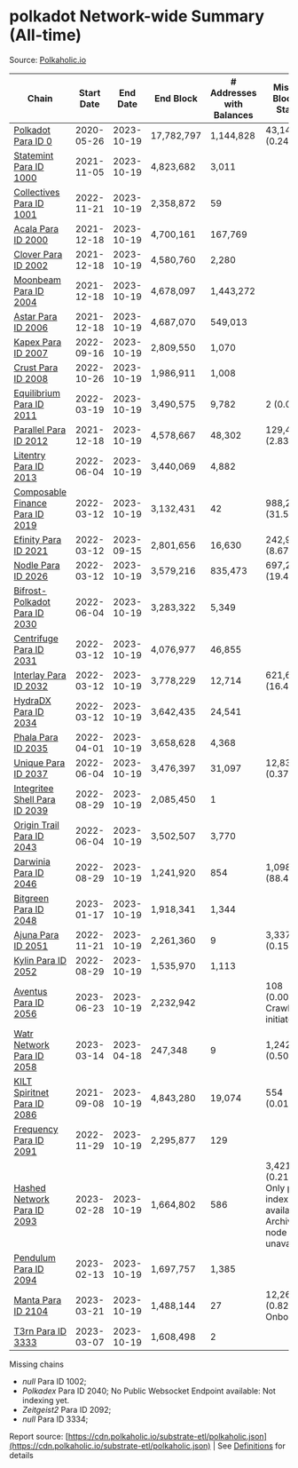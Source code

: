 # polkadot Network-wide Summary (All-time)

Source: [Polkaholic.io](https://polkaholic.io)


| Chain            | Start Date | End Date | End Block | # Addresses with Balances | Missing Blocks / Status |
| ---------------- | ---------- | ---------| --------- | ------------------------- | ----------------------- |
| [Polkadot Para ID 0](/polkadot/0-polkadot) | 2020-05-26 | 2023-10-19 | 17,782,797 |  1,144,828 | 43,143 (0.24%)  |
| [Statemint Para ID 1000](/polkadot/1000-statemint) | 2021-11-05 | 2023-10-19 | 4,823,682 |  3,011 |    |
| [Collectives Para ID 1001](/polkadot/1001-collectives) | 2022-11-21 | 2023-10-19 | 2,358,872 |  59 |    |
| [Acala Para ID 2000](/polkadot/2000-acala) | 2021-12-18 | 2023-10-19 | 4,700,161 |  167,769 |    |
| [Clover Para ID 2002](/polkadot/2002-clover) | 2021-12-18 | 2023-10-19 | 4,580,760 |  2,280 |    |
| [Moonbeam Para ID 2004](/polkadot/2004-moonbeam) | 2021-12-18 | 2023-10-19 | 4,678,097 |  1,443,272 |    |
| [Astar Para ID 2006](/polkadot/2006-astar) | 2021-12-18 | 2023-10-19 | 4,687,070 |  549,013 |    |
| [Kapex Para ID 2007](/polkadot/2007-kapex) | 2022-09-16 | 2023-10-19 | 2,809,550 |  1,070 |    |
| [Crust Para ID 2008](/polkadot/2008-crust) | 2022-10-26 | 2023-10-19 | 1,986,911 |  1,008 |    |
| [Equilibrium Para ID 2011](/polkadot/2011-equilibrium) | 2022-03-19 | 2023-10-19 | 3,490,575 |  9,782 | 2 (0.00%)  |
| [Parallel Para ID 2012](/polkadot/2012-parallel) | 2021-12-18 | 2023-10-19 | 4,578,667 |  48,302 | 129,433 (2.83%)  |
| [Litentry Para ID 2013](/polkadot/2013-litentry) | 2022-06-04 | 2023-10-19 | 3,440,069 |  4,882 |    |
| [Composable Finance Para ID 2019](/polkadot/2019-composable) | 2022-03-12 | 2023-10-19 | 3,132,431 |  42 | 988,228 (31.55%)  |
| [Efinity Para ID 2021](/polkadot/2021-efinity) | 2022-03-12 | 2023-09-15 | 2,801,656 |  16,630 | 242,949 (8.67%)  |
| [Nodle Para ID 2026](/polkadot/2026-nodle) | 2022-03-12 | 2023-10-19 | 3,579,216 |  835,473 | 697,249 (19.48%)  |
| [Bifrost-Polkadot Para ID 2030](/polkadot/2030-bifrost-dot) | 2022-06-04 | 2023-10-19 | 3,283,322 |  5,349 |    |
| [Centrifuge Para ID 2031](/polkadot/2031-centrifuge) | 2022-03-12 | 2023-10-19 | 4,076,977 |  46,855 |    |
| [Interlay Para ID 2032](/polkadot/2032-interlay) | 2022-03-12 | 2023-10-19 | 3,778,229 |  12,714 | 621,626 (16.45%)  |
| [HydraDX Para ID 2034](/polkadot/2034-hydradx) | 2022-03-12 | 2023-10-19 | 3,642,435 |  24,541 |    |
| [Phala Para ID 2035](/polkadot/2035-phala) | 2022-04-01 | 2023-10-19 | 3,658,628 |  4,368 |    |
| [Unique Para ID 2037](/polkadot/2037-unique) | 2022-06-04 | 2023-10-19 | 3,476,397 |  31,097 | 12,839 (0.37%)  |
| [Integritee Shell Para ID 2039](/polkadot/2039-integritee-shell) | 2022-08-29 | 2023-10-19 | 2,085,450 |  1 |    |
| [Origin Trail Para ID 2043](/polkadot/2043-origintrail) | 2022-06-04 | 2023-10-19 | 3,502,507 |  3,770 |    |
| [Darwinia Para ID 2046](/polkadot/2046-darwinia) | 2022-08-29 | 2023-10-19 | 1,241,920 |  854 | 1,098,047 (88.42%)  |
| [Bitgreen Para ID 2048](/polkadot/2048-bitgreen) | 2023-01-17 | 2023-10-19 | 1,918,341 |  1,344 |    |
| [Ajuna Para ID 2051](/polkadot/2051-ajuna) | 2022-11-21 | 2023-10-19 | 2,261,360 |  9 | 3,337 (0.15%)  |
| [Kylin Para ID 2052](/polkadot/2052-kylin) | 2022-08-29 | 2023-10-19 | 1,535,970 |  1,113 |    |
| [Aventus Para ID 2056](/polkadot/2056-aventus) | 2023-06-23 | 2023-10-19 | 2,232,942 |   | 108 (0.00%) Crawling initiated |
| [Watr Network Para ID 2058](/polkadot/2058-watr) | 2023-03-14 | 2023-04-18 | 247,348 |  9 | 1,242 (0.50%)  |
| [KILT Spiritnet Para ID 2086](/polkadot/2086-kilt) | 2021-09-08 | 2023-10-19 | 4,843,280 |  19,074 | 554 (0.01%)  |
| [Frequency Para ID 2091](/polkadot/2091-frequency) | 2022-11-29 | 2023-10-19 | 2,295,877 |  129 |    |
| [Hashed Network Para ID 2093](/polkadot/2093-hashed) | 2023-02-28 | 2023-10-19 | 1,664,802 |  586 | 3,421 (0.21%) Only partial index available: Archive node unavailable |
| [Pendulum Para ID 2094](/polkadot/2094-pendulum) | 2023-02-13 | 2023-10-19 | 1,697,757 |  1,385 |    |
| [Manta Para ID 2104](/polkadot/2104-manta) | 2023-03-21 | 2023-10-19 | 1,488,144 |  27 | 12,262 (0.82%) Onboarding |
| [T3rn Para ID 3333](/polkadot/3333-t3rn) | 2023-03-07 | 2023-10-19 | 1,608,498 |  2 |    |

Missing chains


* *null* Para ID 1002; 
* *Polkadex* Para ID 2040; No Public Websocket Endpoint available: Not indexing yet.
* *Zeitgeist2* Para ID 2092; 
* *null* Para ID 3334; 

Report source: [https://cdn.polkaholic.io/substrate-etl/polkaholic.json](https://cdn.polkaholic.io/substrate-etl/polkaholic.json) | See [Definitions](/DEFINITIONS.md) for details
